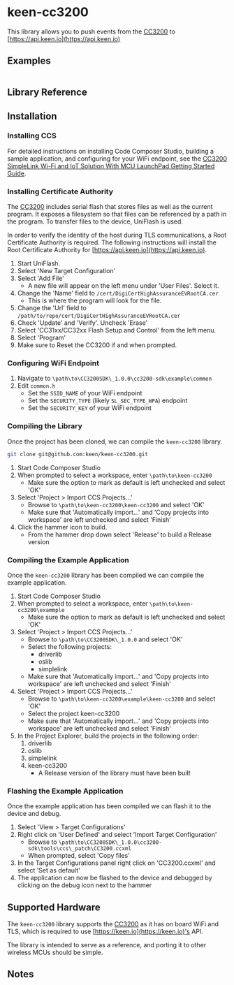 # keen-cc3200

This library allows you to push events from the [CC3200](http://www.ti.com/product/cc3200) to [https://api.keen.io](https://api.keen.io)

## Examples

```c

```

## Library Reference

## Installation

### Installing CCS

For detailed instructions on installing Code Composer Studio, building a sample application, and configuring for your WiFi endpoint, see the [CC3200 SimpleLink Wi-Fi and IoT Solution With MCU LaunchPad Getting Started Guide](www.ti.com/lit/pdf/swru376).

### Installing Certificate Authority 

The [CC3200](http://www.ti.com/product/cc3200) includes serial flash that stores files as well as the current program. It exposes a filesystem so that  files can be referenced by a path in the program. To transfer files to the device, UniFlash is used.

In order to verify the identity of the host during TLS communications, a Root Certificate Authority is required. The following instructions will install the  Root Certificate Authority for [https://api.keen.io](https://api.keen.io).

1. Start UniFlash.
2. Select 'New Target Configuration'
3. Select 'Add File'
    - A new file will appear on the left menu under 'User Files'. Select it.
4. Change the 'Name' field to `/cert/DigiCertHighAssuranceEVRootCA.cer`
    - This is where the program will look for the file.
5. Change the 'Url' field to `/path/to/repo/cert/DigiCertHighAssuranceEVRootCA.cer`
6. Check 'Update' and 'Verify'. Uncheck 'Erase'
7. Select 'CC31xx/CC32xx Flash Setup and Control' from the left menu.
8. Select 'Program'
9. Make sure to Reset the CC3200 if and when prompted.

### Configuring WiFi Endpoint

1. Navigate to `\path\to\CC3200SDK\_1.0.0\cc3200-sdk\example\common`
2. Edit `common.h`
    - Set the `SSID_NAME` of your WiFi endpoint
    - Set the `SECURITY_TYPE` (likely `SL_SEC_TYPE_WPA`) endpoint
    - Set the `SECURITY_KEY` of your WiFi endpoint

### Compiling the Library

Once the project has been cloned, we can compile the `keen-cc3200` library.

```sh
git clone git@github.com:keen/keen-cc3200.git
```

1. Start Code Composer Studio
2. When prompted to select a workspace, enter `\path\to\keen-cc3200`
    - Make sure the option to mark as default is left unchecked and select 'OK'
3. Select 'Project > Import CCS Projects...'
    - Browse to `\path\to\keen-cc3200\keen-cc3200` and select 'OK'
    - Make sure that 'Automatically import...' and 'Copy projects into workspace' are left unchecked and select 'Finish'
4. Click the hammer icon to build.
    - From the hammer drop down select 'Release' to build a Release version  

### Compiling the Example Application

Once the `keen-cc3200` library has been compiled we can compile the example application.

1. Start Code Composer Studio
2. When prompted to select a workspace, enter `\path\to\keen-cc3200\exammple`
    - Make sure the option to mark as default is left unchecked and select 'OK'
3. Select 'Project > Import CCS Projects...'
    - Browse to `\path\to\CC3200SDK\_1.0.0` and select 'OK'
    - Select the following projects:
        - driverlib
        - oslib
        - simplelink
    - Make sure that 'Automatically import...' and 'Copy projects into workspace' are left unchecked and select 'Finish'
4. Select 'Project > Import CCS Projects...'
    - Browse to `\path\to\keen-cc3200\example\keen-cc3200` and select 'OK'
    - Select the project keen-cc3200
    - Make sure that 'Automatically import...' and 'Copy projects into workspace' are left unchecked and select 'Finish'
5. In the Project Explorer, build the projects in the following order:
    1. driverlib
    2. oslib
    3. simplelink
    4. keen-cc3200
        - A Release version of the library must have been built

### Flashing the Example Application

Once the example application has been compiled we can flash it to the device and debug.

1. Select 'View > Target Configurations'
2. Right click on 'User Defined' and select 'Import Target Configuration'
    - Browse to `\path\to\CC3200SDK\_1.0.0\cc3200-sdk\tools\ccs\_patch\CC3200.ccxml`
    - When prompted, select 'Copy files'
3. In the Target Configurations panel right click on 'CC3200.ccxml' and select 'Set as default'
4. The application can now be flashed to the device and debugged by clicking on the debug icon next to the hammer

## Supported Hardware

The `keen-cc3200` library supports the [CC3200](http://www.ti.com/product/cc3200) as it has on board WiFi and TLS, which is required to use [https://keen.io](https://keen.io)'s API.

The library is intended to serve as a reference, and porting it to other wireless MCUs should be simple.

## Notes
